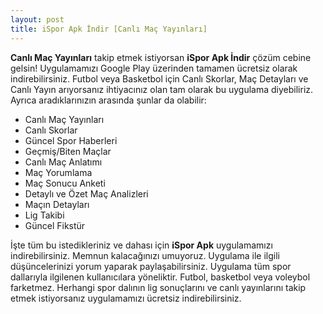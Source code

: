 ```yaml
---
layout: post
title: iSpor Apk İndir [Canlı Maç Yayınları]
---
```


<b>Canlı Maç Yayınları</b> takip etmek istiyorsan <b>iSpor Apk İndir</b> çözüm cebine gelsin! Uygulamamızı Google Play üzerinden tamamen ücretsiz olarak indirebilirsiniz.
Futbol veya Basketbol için Canlı Skorlar, Maç Detayları ve Canlı Yayın arıyorsanız ihtiyacınız olan tam olarak bu uygulama diyebiliriz. Ayrıca aradıklarınızın arasında şunlar da olabilir:
<ul>
<li>Canlı Maç Yayınları</li>
<li>Canlı Skorlar</li>
<li>Güncel Spor Haberleri</li>
<li>Geçmiş/Biten Maçlar</li>
<li>Canlı Maç Anlatımı</li>
<li>Maç Yorumlama</li>
<li>Maç Sonucu Anketi</li>
<li>Detaylı ve Özet Maç Analizleri</li>
<li>Maçın Detayları</li>
<li>Lig Takibi</li>
<li>Güncel Fikstür</li>
</ul>

İşte tüm bu istedikleriniz ve dahası için <b>iSpor Apk</b> uygulamamızı indirebilirsiniz. Memnun kalacağınızı umuyoruz. Uygulama ile ilgili düşüncelerinizi yorum yaparak paylaşabilirsiniz.
Uygulama tüm spor dallarıyla ilgilenen kullanıcılara yöneliktir. Futbol, basketbol veya voleybol farketmez. Herhangi spor dalının lig sonuçlarını ve canlı yayınlarını takip etmek istiyorsanız uygulamamızı ücretsiz indirebilirsiniz.
